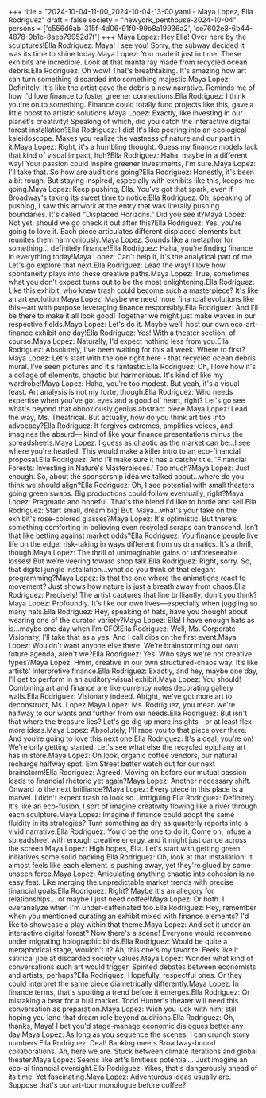 +++
title = "2024-10-04-11-00_2024-10-04-13-00.yaml - Maya Lopez, Ella Rodriguez"
draft = false
society = "newyork_penthouse-2024-10-04"
persons = ['c556d6ab-315f-4d06-91f0-99b8a19936a2', 'ce7602e8-6b44-4878-9b1e-8aeb79952d7f']
+++
Maya Lopez: Hey Ella! Over here by the sculptures!Ella Rodriguez: Maya! I see you! Sorry, the subway decided it was its time to shine today.Maya Lopez: You made it just in time. These exhibits are incredible. Look at that manta ray made from recycled ocean debris.Ella Rodriguez: Oh wow! That's breathtaking. It's amazing how art can turn something discarded into something majestic.Maya Lopez: Definitely. It's like the artist gave the debris a new narrative. Reminds me of how I'd love finance to foster greener connections.Ella Rodriguez: I think you're on to something. Finance could totally fund projects like this, gave a little boost to artistic solutions.Maya Lopez: Exactly, like investing in our planet's creativity! Speaking of which, did you catch the interactive digital forest installation?Ella Rodriguez: I did! It's like peering into an ecological kaleidoscope. Makes you realize the vastness of nature and our part in it.Maya Lopez: Right, it's a humbling thought. Guess my finance models lack that kind of visual impact, huh?Ella Rodriguez: Haha, maybe in a different way! Your passion could inspire greener investments, I'm sure.Maya Lopez: I'll take that. So how are auditions going?Ella Rodriguez: Honestly, it's been a bit rough. But staying inspired, especially with exhibits like this, keeps me going.Maya Lopez: Keep pushing, Ella. You've got that spark, even if Broadway's taking its sweet time to notice.Ella Rodriguez: Oh, speaking of pushing, I saw this artwork at the entry that was literally pushing boundaries. It's called "Displaced Horizons." Did you see it?Maya Lopez: Not yet, should we go check it out after this?Ella Rodriguez: Yes, you're going to love it. Each piece articulates different displaced elements but reunites them harmoniously.Maya Lopez: Sounds like a metaphor for something… definitely finance!Ella Rodriguez: Haha, you're finding finance in everything today!Maya Lopez: Can't help it, it's the analytical part of me. Let's go explore that next.Ella Rodriguez: Lead the way! I love how spontaneity plays into these creative paths.Maya Lopez: True, sometimes what you don’t expect turns out to be the most enlightening.Ella Rodriguez: Like this exhibit, who knew trash could become such a masterpiece? It's like an art evolution.Maya Lopez: Maybe we need more financial evolutions like this—art with purpose leveraging finance responsibly.Ella Rodriguez: And I'll be there to make it all look good! Together we might just make waves in our respective fields.Maya Lopez: Let's do it. Maybe we'll host our own eco-art-finance exhibit one day!Ella Rodriguez: Yes! With a theater section, of course.Maya Lopez: Naturally, I'd expect nothing less from you.Ella Rodriguez: Absolutely, I've been waiting for this all week. Where to first?Maya Lopez: Let's start with the one right here - that recycled ocean debris mural. I've seen pictures and it's fantastic.Ella Rodriguez: Oh, I love how it's a collage of elements, chaotic but harmonious. It's kind of like my wardrobe!Maya Lopez: Haha, you're too modest. But yeah, it's a visual feast. Art analysis is not my forte, though.Ella Rodriguez: Who needs expertise when you've got eyes and a good ol' heart, right? Let's go see what's beyond that obnoxiously genius abstract piece.Maya Lopez: Lead the way, Ms. Theatrical. But actually, how do you think art ties into advocacy?Ella Rodriguez: It forgives extremes, amplifies voices, and imagines the absurd— kind of like your finance presentations minus the spreadsheets.Maya Lopez: I guess as chaotic as the market can be...I see where you're headed. This would make a killer intro to an eco-financial proposal.Ella Rodriguez: And I’ll make sure it has a catchy title. 'Financial Forests: Investing in Nature's Masterpieces.' Too much?Maya Lopez: Just enough. So, about the sponsorship idea we talked about...where do you think we should align?Ella Rodriguez: Oh, I see potential with small theaters going green swaps. Big productions could follow eventually, right?Maya Lopez: Pragmatic and hopeful. That's the blend I'd like to bottle and sell.Ella Rodriguez: Start small, dream big! But, Maya...what's your take on the exhibit's rose-colored glasses?Maya Lopez: It's optimistic. But there’s something comforting in believing even recycled scraps can transcend. Isn’t that like betting against market odds?Ella Rodriguez: You finance people live life on the edge, risk-taking in ways different from us dramatics. It’s a thrill, though.Maya Lopez: The thrill of unimaginable gains or unforeseeable losses! But we’re veering toward shop talk.Ella Rodriguez: Right, sorry. So, that digital jungle installation...what do you think of that elegant programming?Maya Lopez: Is that the one where the animations react to movement? Just shows how nature is just a breath away from chaos.Ella Rodriguez: Precisely! The artist captures that line brilliantly, don't you think?Maya Lopez: Profoundly. It's like our own lives—especially when juggling so many hats.Ella Rodriguez: Hey, speaking of hats, have you thought about wearing one of the curator variety?Maya Lopez: Ella! I have enough hats as is...maybe one day when I’m CFO!Ella Rodriguez: Well, Ms. Corporate Visionary, I’ll take that as a yes. And I call dibs on the first event.Maya Lopez: Wouldn't want anyone else there. We’re brainstorming our own future agenda, aren't we?Ella Rodriguez: Yes! Who says we're not creative types?Maya Lopez: Hmm, creative in our own structured-chaos way. It’s like artists' interpretive finance.Ella Rodriguez: Exactly, and hey, maybe one day, I’ll get to perform in an auditory-visual exhibit.Maya Lopez: You should! Combining art and finance are like currency notes decorating gallery walls.Ella Rodriguez: Visionary indeed. Alright, we've got more art to deconstruct, Ms. Lopez.Maya Lopez: Ms. Rodriguez, you mean we're halfway to our wants and further from our needs.Ella Rodriguez: But isn't that where the treasure lies? Let's go dig up more insights—or at least flex more ideas.Maya Lopez: Absolutely, I'll race you to that piece over there. And you’re going to love this next one.Ella Rodriguez: It's a deal, you're on! We're only getting started. Let's see what else the recycled epiphany art has in store.Maya Lopez: Oh look, organic coffee vendors, our natural recharge halfway spot. Elm Street better watch out for our next brainstorm!Ella Rodriguez: Agreed. Moving on before our mutual passion leads to financial rhetoric yet again?Maya Lopez: Another necessary shift. Onward to the next brilliance?Maya Lopez: Every piece in this place is a marvel. I didn't expect trash to look so...intriguing.Ella Rodriguez: Definitely. It's like an eco-fusion. I sort of imagine creativity flowing like a river through each sculpture.Maya Lopez: Imagine if finance could adopt the same fluidity in its strategies? Turn something as dry as quarterly reports into a vivid narrative.Ella Rodriguez: You'd be the one to do it. Come on, infuse a spreadsheet with enough creative energy, and it might just dance across the screen.Maya Lopez: High hopes, Ella. Let's start with getting green initiatives some solid backing.Ella Rodriguez: Oh, look at that installation! It almost feels like each element is pushing away, yet they're glued by some unseen force.Maya Lopez: Articulating anything chaotic into cohesion is no easy feat. Like merging the unpredictable market trends with precise financial goals.Ella Rodriguez: Right? Maybe it's an allegory for relationships... or maybe I just need coffee!Maya Lopez: Or both. I overanalyze when I'm under-caffeinated too.Ella Rodriguez: Hey, remember when you mentioned curating an exhibit mixed with finance elements? I'd like to showcase a play within that theme.Maya Lopez: And set it under an interactive digital forest? Now there's a scene! Everyone would reconvene under migrating holographic birds.Ella Rodriguez: Would be quite a metaphorical stage, wouldn't it? Ah, this one's my favorite! Feels like it satirical jibe at discarded society values.Maya Lopez: Wonder what kind of conversations such art would trigger. Spirited debates between economists and artists, perhaps?Ella Rodriguez: Hopefully, respectful ones. Or they could interpret the same piece diametrically differently.Maya Lopez: In finance terms, that's spotting a trend before it emerges.Ella Rodriguez: Or mistaking a bear for a bull market. Todd Hunter's theater will need this conversation as preparation.Maya Lopez: Wish you luck with him; still hoping you land that dream role beyond auditions.Ella Rodriguez: Oh, thanks, Maya! I bet you'd stage-manage economic dialogues better any day.Maya Lopez: As long as you sequence the scenes, I can crunch story numbers.Ella Rodriguez: Deal! Banking meets Broadway-bound collaborations. Ah, here we are. Stuck between climate iterations and global theater.Maya Lopez: Seems like art's limitless potential... Just imagine an eco-ai financial oversight.Ella Rodriguez: Yikes, that's dangerously ahead of its time. Yet fascinating.Maya Lopez: Adventurous ideas usually are. Suppose that's our art-tour monologue before coffee?